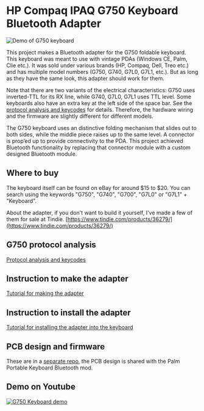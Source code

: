 # HP Compaq IPAQ G750 Keyboard Bluetooth Adapter

![Demo of G750 keyboard](/images/demo.gif)

This project makes a Bluetooth adapter for the G750 foldable keyboard. This keyboard was meant to use with vintage PDAs (Windows CE, Palm, Clie etc.). It was sold under various brands (HP, Compaq, Dell, Treo etc.) and has multiple model numbers (G750, G740, G7L0, G7L1, etc.). But as long as they have the same look, this adapter should work for them.

Note that there are two variants of the electrical characteristics: G750 uses inverted-TTL for its RX line, while G740, G7L0, G7L1 uses TTL level. Some keyboards also have an extra key at the left side of the space bar. See the [protocol analysis and keycodes](g750_protocol.md) for details. Therefore, the hardware wiring and the firmware are slightly different for different models.

The G750 keyboard uses an distinctive folding mechanism that slides out to both sides, while the middle piece raises up to the same level. A connector is prop’ed up to provide connectivity to the PDA. This project achieved Bluetooth functionality by replacing that connector module with a custom designed Bluetooth module.

Where to buy
-----------

The keyboard itself can be found on eBay for around $15 to $20. You can search using the keywords "G750", "G740", "G700", "G7L0" or "G7L1" + "Keyboard".

About the adapter, if you don't want to build it yourself, I've made a few of them for sale at Tindie. [https://www.tindie.com/products/36279/](https://www.tindie.com/products/36279/)

G750 protocol analysis
-----------

[Protocol analysis and keycodes](g750_protocol.md)

Instruction to make the adapter
-----------

[Tutorial for making the adapter](how_to_make.md)

Instruction to install the adapter
-----------

[Tutorial for installing the adapter into the keyboard](install.md)

PCB design and firmware
-----------
These are in a [separate repo](https://github.com/pymo/wch_micro_kbd/), the PCB design is shared with the Palm Portable Keyboard Bluetooth mod.

Demo on Youtube
-----------

[![G750 Keyboard demo](http://img.youtube.com/vi/qPznzD5e45k/0.jpg)](https://www.youtube.com/watch?v=a8__Df5YKs4 "Converting the G750 folding keyboard into Bluetooth")


